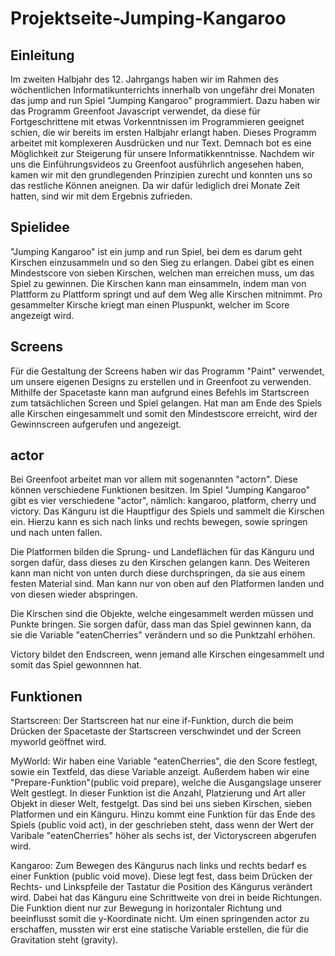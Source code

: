 # Projektseite-Jumping-Kangaroo


## Einleitung<a name="Einleitung"></a>
Im zweiten Halbjahr des 12. Jahrgangs haben wir im Rahmen des wöchentlichen Informatikunterrichts innerhalb von ungefähr drei Monaten das jump and run Spiel "Jumping Kangaroo" programmiert. Dazu haben wir das Programm Greenfoot Javascript verwendet, da diese für Fortgeschrittene mit etwas Vorkenntnissen im Programmieren geeignet schien, die wir bereits im ersten Halbjahr erlangt haben. Dieses Programm arbeitet mit komplexeren Ausdrücken und nur Text. Demnach bot es eine Möglichkeit zur Steigerung für unsere Informatikkenntnisse. Nachdem wir uns die Einführungsvideos zu Greenfoot ausführlich angesehen haben, kamen wir mit den grundlegenden Prinzipien zurecht und konnten uns so das restliche Können aneignen.
Da wir dafür lediglich drei Monate Zeit hatten, sind wir mit dem Ergebnis zufrieden.

## Spielidee<a name="Spielidee"></a>
"Jumping Kangaroo" ist ein jump and run Spiel, bei dem es darum geht Kirschen einzusammeln und so den Sieg zu erlangen. Dabei gibt es einen Mindestscore von sieben Kirschen, welchen man erreichen muss, um das Spiel zu gewinnen. Die Kirschen kann man einsammeln, indem man von Plattform zu Plattform springt und auf dem Weg alle Kirschen mitnimmt. Pro gesammelter Kirsche kriegt man einen Pluspunkt, welcher im Score angezeigt wird. 

## Screens<a name="Screens"></a>
Für die Gestaltung der Screens haben wir das Programm "Paint" verwendet, um unsere eigenen Designs zu erstellen und in Greenfoot zu verwenden. Mithilfe der Spacetaste kann man aufgrund eines Befehls im Startscreen zum tatsächlichen Screen und Spiel gelangen. Hat man am Ende des Spiels alle Kirschen eingesammelt und somit den Mindestscore erreicht, wird der Gewinnscreen aufgerufen und angezeigt.

## actor<a name="actor"></a>
Bei Greenfoot arbeitet man vor allem mit sogenannten "actorn". Diese können verschiedene Funktionen besitzen. Im Spiel "Jumping Kangaroo" gibt es vier verschiedene "actor", nämlich: kangaroo, platform, cherry und victory.
Das Känguru ist die Hauptfigur des Spiels und sammelt die Kirschen ein. Hierzu kann es sich nach links und rechts bewegen, sowie springen und nach unten fallen. 

Die Platformen bilden die Sprung- und Landeflächen für das Känguru und sorgen dafür, dass dieses zu den Kirschen gelangen kann. Des Weiteren kann man nicht von unten durch diese durchspringen, da sie aus einem festen Material sind. Man kann nur von oben auf den Platformen landen und von diesen wieder abspringen. 

Die Kirschen sind die Objekte, welche eingesammelt werden müssen und Punkte bringen. Sie sorgen dafür, dass man das Spiel gewinnen kann, da sie die Variable "eatenCherries" verändern und so die Punktzahl erhöhen.

Victory bildet den Endscreen, wenn jemand alle Kirschen eingesammelt und somit das Spiel gewonnnen hat. 

## Funktionen<a name="Funktionen"></a>
Startscreen: Der Startscreen hat nur eine if-Funktion, durch die beim Drücken der Spacetaste der Startscreen verschwindet und der Screen myworld geöffnet wird.

MyWorld: Wir haben eine Variable "eatenCherries", die den Score festlegt, sowie ein Textfeld, das diese Variable anzeigt. Außerdem haben wir eine "Prepare-Funktion"(public void prepare), welche die Ausgangslage unserer Welt gestlegt. In dieser Funktion ist die Anzahl, Platzierung und Art aller Objekt in dieser Welt, festgelgt. Das sind bei uns sieben Kirschen, sieben Platformen und ein Känguru. Hinzu kommt eine Funktion für das Ende des Spiels (public void act), in der geschrieben steht, dass wenn der Wert der Varibale "eatenCherries" höher als sechs ist, der Victoryscreen abgerufen wird. 

Kangaroo: Zum Bewegen des Kängurus nach links und rechts bedarf es einer Funktion (public void move). Diese legt fest, dass beim Drücken der Rechts- und Linkspfeile der Tastatur die Position des Kängurus verändert wird. Dabei hat das Känguru eine Schrittweite von drei in beide Richtungen. Die Funktion dient nur zur Bewegung in horizontaler Richtung und beeinflusst somit die y-Koordinate nicht. Um einen springenden actor zu erschaffen, mussten wir erst eine statische Variable erstellen, die für die Gravitation steht (gravity). 
